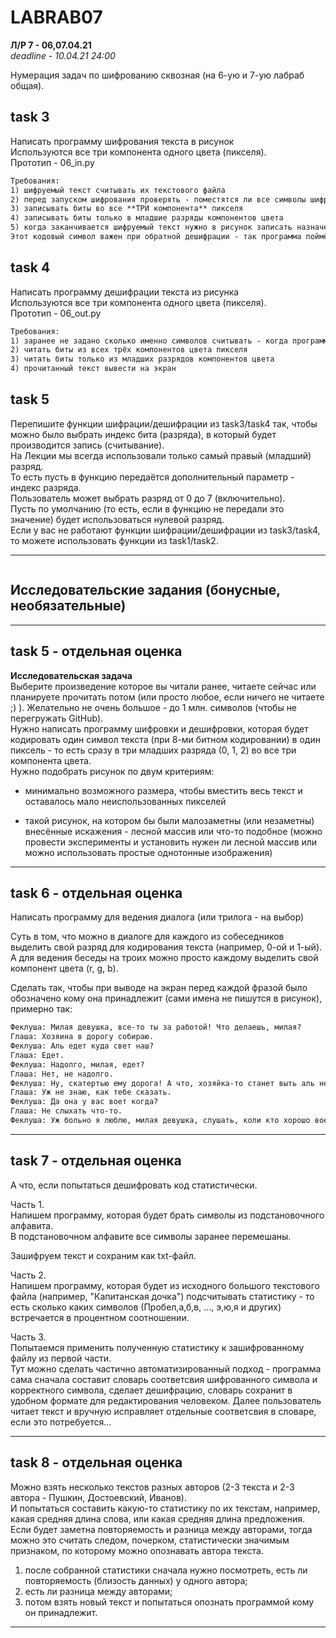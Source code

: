 # LABRAB07  

**Л/Р 7 - 06,07.04.21**  
_deadline - 10.04.21 24:00_  

Нумерация задач по шифрованию сквозная (на 6-ую и 7-ую лабраб общая).  

## task 3  

Написать программу шифрования текста в рисунок  
Используются все три компонента одного цвета (пикселя).  
Прототип - 06_in.py  

```txt
Требования:  
1) шифруемый текст считывать их текстового файла  
2) перед запуском шифрования проверять - поместятся ли все символы шифруемого текста в рисунок  
3) записывать биты во все **ТРИ компонента** пикселя  
4) записывать биты только в младшие разряды компонентов цвета  
5) когда заканчивается шифруемый текст нужно в рисунок записать назначенный кодовый символ, обозначающий конец текста (например, символ с кодом 0 - это можете выбрать сами).  
Этот кодовый символ важен при обратной дешифрации - так программа поймёт, что был прочитан весь текст.  
```

## task 4  

Написать программу дешифрации текста из рисунка  
Используются все три компонента одного цвета (пикселя).  
Прототип - 06_out.py  

```txt
Требования:  
1) заранее не задано сколько именно символов считывать - когда программа детектирует кодовый символ окончания текста, тогда и заканчивает...  
2) читать биты из всех трёх компонентов цвета пикселя  
3) читать биты только из младших разрядов компонентов цвета  
4) прочитанный текст вывести на экран  
```

## task 5  

Перепишите функции шифрации/дешифрации из task3/task4 так, чтобы можно было выбрать индекс бита (разряда), в который будет производится запись (считывание).  
На Лекции мы всегда использовали только самый правый (младший) разряд.  
То есть пусть в функцию передаётся дополнительный параметр - индекс разряда.  
Пользователь может выбрать разряд от 0 до 7 (включительно).  
Пусть по умолчанию (то есть, если в функцию не передали это значение) будет использоваться нулевой разряд.  
Если у вас не работают функции шифрации/дешифрации из task3/task4, то можете использовать функции из task1/task2.  

---  

```

```

## Исследовательские задания (бонусные, необязательные)  

---  

## task 5 - отдельная оценка

**Исследовательская задача**  
Выберите произведение которое вы читали ранее, читаете сейчас или планируете прочитать потом (или просто любое, если ничего не читаете ;) ). Желательно не очень большое - до 1 млн. символов (чтобы не перегружать GitHub).  
Нужно написать программу шифровки и дешифровки, которая будет кодировать один символ текста (при 8-ми битном кодировании) в один пиксель - то есть сразу в три младших разряда (0, 1, 2) во все три компонента цвета.  
Нужно подобрать рисунок по двум критериям:  

- минимально возможного размера, чтобы вместить весь текст и оставалось мало неиспользованных пикселей  

- такой рисунок, на котором бы были малозаметны (или незаметны) внесённые искажения - лесной массив или что-то подобное (можно провести эксперименты и установить нужен ли лесной массив или можно использовать простые однотонные изображения)  

---  

## task 6 - отдельная оценка  

Написать программу для ведения диалога (или трилога - на выбор)  

Суть в том, что можно в диалоге для каждого из собеседников выделить свой разряд для кодирования текста (например, 0-ой и 1-ый).  
А для ведения беседы на троих можно просто каждому выделить свой компонент цвета (r, g, b).  

Сделать так, чтобы при выводе на экран перед каждой фразой было обозначено кому она принадлежит (сами имена не пишутся в рисунок), примерно так:

```txt
Феклуша: Милая девушка, все-то ты за работой! Что делаешь, милая?  
Глаша: Хозяина в дорогу собираю.  
Феклуша: Аль едет куда свет наш?  
Глаша: Едет.  
Феклуша: Надолго, милая, едет?  
Глаша: Нет, не надолго.  
Феклуша: Ну, скатертью ему дорога! А что, хозяйка-то станет выть аль нет?  
Глаша: Уж не знаю, как тебе сказать.  
Феклуша: Да она у вас воет когда?  
Глаша: Не слыхать что-то.  
Феклуша: Уж больно я люблю, милая девушка, слушать, коли кто хорошо воет-то!  
```

---  

## task 7 - отдельная оценка  

А что, если попытаться дешифровать код статистически.  

Часть 1.  
Напишем программу, которая будет брать символы из подстановочного алфавита.  
В подстановочном алфавите все символы заранее перемешаны.  

Зашифруем текст и сохраним как txt-файл.  

Часть 2.  
Напишем программу, которая будет из исходного большого текстового файла (например, "Капитанская дочка") подсчитывать статистику - то есть сколько каких символов (Пробел,а,б,в, ..., э,ю,я и других) встречается в процентном соотношении.  

Часть 3.  
Попытаемся применить полученную статистику к зашифрованному файлу из первой части.  
Тут можно сделать частично автоматизированный подход - программа сама сначала составит словарь соответсвия шифрованного символа и корректного символа, сделает дешифрацию, словарь сохранит в удобном формате для редактирования человеком. Далее пользователь читает текст и вручную исправляет отдельные соответсвия в словаре, если это потребуется...  

---  

## task 8 - отдельная оценка  

Можно взять несколько текстов разных авторов (2-3 текста и 2-3 автора - Пушкин, Достоевский, Иванов).  
И попытаться составить какую-то статистику по их текстам, например, какая средняя длина слова, или какая средняя длина предложения. Если будет заметна повторяемость и разница между авторами, тогда можно это считать следом, почерком, статистически значимым признаком, по которому можно опознавать автора текста.  
1) после собранной статистики сначала нужно посмотреть, есть ли повторяемость (близость данных) у одного автора;  
2) есть ли разница между авторами;  
3) потом взять новый текст и попытаться опознать программой кому он принадлежит.  

---  
